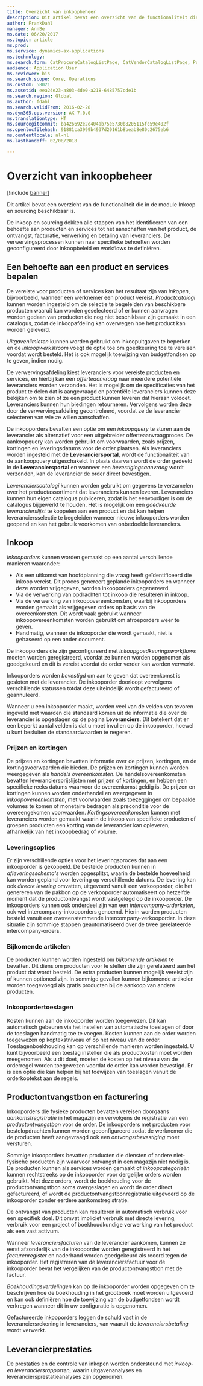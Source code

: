 ```yaml
---
title: Overzicht van inkoopbeheer
description: Dit artikel bevat een overzicht van de functionaliteit die in de module Inkoop en sourcing beschikbaar is.
author: FrankDahl
manager: AnnBe
ms.date: 06/20/2017
ms.topic: article
ms.prod: 
ms.service: dynamics-ax-applications
ms.technology: 
ms.search.form: CatProcureCatalogListPage, CatVendorCatalogListPage, PurchTable
audience: Application User
ms.reviewer: bis
ms.search.scope: Core, Operations
ms.custom: 58021
ms.assetid: eea24e23-a803-4de0-a218-6485757cde1b
ms.search.region: Global
ms.author: fdahl
ms.search.validFrom: 2016-02-28
ms.dyn365.ops.version: AX 7.0.0
ms.translationtype: HT
ms.sourcegitcommit: ba426692e2e404ab75e5730b8205115fc59e402f
ms.openlocfilehash: 91881ca3999b4937d20161b8beab8e80c2675eb6
ms.contentlocale: nl-nl
ms.lasthandoff: 02/08/2018

---
```


# <a name="procurement-and-sourcing-overview"></a>Overzicht van inkoopbeheer

[!include [banner](../includes/banner.md)]

Dit artikel bevat een overzicht van de functionaliteit die in de module Inkoop en sourcing beschikbaar is.

De inkoop en sourcing dekken alle stappen van het identificeren van een behoefte aan producten en services tot het aanschaffen van het product, de ontvangst, facturatie, verwerking en betaling van leveranciers. De verwervingsprocessen kunnen naar specifieke behoeften worden geconfigureerd door inkoopbeleid en workflows te definiëren.

## <a name="identifying-a-need-for-product-and-services"></a>Een behoefte aan een product en services bepalen
De vereiste voor producten of services kan het resultaat zijn van *inkopen*, bijvoorbeeld, wanneer een werknemer een product vereist. *Productcatalogi* kunnen worden ingesteld om de selectie te begeleiden van beschikbare producten waaruit kan worden geselecteerd of er kunnen aanvragen worden gedaan van producten die nog niet beschikbaar zijn gemaakt in een catalogus, zodat de inkoopafdeling kan overwegen hoe het product kan worden geleverd.  

*Uitgavenlimieten* kunnen worden gebruikt om inkoopuitgaven te beperken en de *inkoopwerkstroom* voegt de optie toe om goedkeuring toe te vereisen voordat wordt besteld. Het is ook mogelijk toewijzing van budgetfondsen op te geven, indien nodig.  

De verwervingsafdeling kiest leveranciers voor vereiste producten en services, en hierbij kan een *offerteaanvraag* naar meerdere potentiële leveranciers worden verzonden. Het is mogelijk om de specificaties van het product te delen dat is aangevraagd en potentiële leveranciers kunnen deze bekijken om te zien of ze een product kunnen leveren dat hieraan voldoet. Leveranciers kunnen hun biedingen retourneren. Vervolgens worden deze door de verwervingsafdeling gecontroleerd, voordat ze de leverancier selecteren van wie ze willen aanschaffen.  

De inkooporders bevatten een optie om een *inkoopquery* te sturen aan de leverancier als alternatief voor een uitgebreider offerteaanvraagproces. De aankoopquery kan worden gebruikt om voorwaarden, zoals prijzen, kortingen en leveringsdatums voor de order plaatsen. Als leveranciers worden ingesteld met de **Leveranciersportal**, wordt de functionaliteit van de aankoopquery uitgeschakeld. In plaats daarvan wordt de order gedeeld in de **Leveranciersportal** en wanneer een *bevestigingsaanvraag* wordt verzonden, kan de leverancier de order direct bevestigen.  

*Leverancierscatalogi* kunnen worden gebruikt om gegevens te verzamelen over het productassortiment dat leveranciers kunnen leveren. Leveranciers kunnen hun eigen catalogus publiceren, zodat is het eenvoudiger is om de catalogus bijgewerkt te houden. Het is mogelijk om een *goedkeurde leverancierslijst* te koppelen aan een product en dat kan helpen leveranciersselectie te begeleiden wanneer nieuwe inkooporders worden geopend en kan het gebruik voorkomen van onbedoelde leveranciers.

## <a name="procurement"></a>Inkoop
*Inkooporders* kunnen worden gemaakt op een aantal verschillende manieren waaronder:

-   Als een uitkomst van hoofdplanning die vraag heeft geïdentificeerd die inkoop vereist. Dit proces genereert geplande inkooporders en wanneer deze worden vrijgegeven, worden inkooporders gegenereerd.
-   Via de verwerking van opdrachten tot inkoop die resulteren in inkoop.
-   Via de verwerking van inkoopovereenkomsten, waarbij inkooporders worden gemaakt als vrijgegeven orders op basis van de overeenkomsten. Dit wordt vaak gebruikt wanneer inkoopovereenkomsten worden gebruikt om afroeporders weer te geven.
-   Handmatig, wanneer de inkooporder die wordt gemaakt, niet is gebaseerd op een ander document.

De inkooporders die zijn geconfigureerd met *inkoopgoedkeuringsworkflows* moeten worden geregistreerd, voordat ze kunnen worden opgenomen als goedgekeurd en dit is vereist voordat de order verder kan worden verwerkt.  

Inkooporders worden *bevestigd* om aan te geven dat overeenkomst is gesloten met de leverancier. De inkooporder doorloopt vervolgens verschillende statussen totdat deze uiteindelijk wordt gefactureerd of geannuleerd.  

Wanneer u een inkooporder maakt, worden veel van de velden van tevoren ingevuld met waarden die standaard komen uit de informatie die over de leverancier is opgeslagen op de pagina **Leveranciers**. Dit betekent dat er een beperkt aantal velden is dat u moet invullen op de inkooporder, hoewel u kunt besluiten de standaardwaarden te negeren.

### <a name="prices-and-discounts"></a>Prijzen en kortingen

De prijzen en kortingen bevatten informatie over de prijzen, kortingen, en de kortingsvoorwaarden die bieden. De prijzen en kortingen kunnen worden weergegeven als *handels* *overeenkomsten*. De handelsovereenkomsten bevatten leveranciersprijslijsten met prijzen of kortingen, en hebben een specifieke reeks datums waarvoor de overeenkomst geldig is. De prijzen en kortingen kunnen worden onderhandel en weergegeven in *inkoopovereenkomsten*, met voorwaarden zoals toezeggingen om bepaalde volumes te komen of monetaire bedragen als preconditie voor de overeengekomen voorwaarden. *Kortingsovereenkomsten* kunnen met leveranciers worden gemaakt waarin de inkoop van specifieke producten of groepen producten een korting van de leverancier kan opleveren, afhankelijk van het inkoopbedrag of volume.

### <a name="delivery-options"></a>Leveringsopties

Er zijn verschillende opties voor het leveringsproces dat aan een inkooporder is gekoppeld. De bestelde producten kunnen in *afleveringsschema's* worden opgesplitst, waarin de bestelde hoeveelheid kan worden gepland voor levering op verschillende datums. De levering kan ook *directe levering* omvatten, uitgevoerd vanuit een verkooporder, die het genereren van de pakbon op de verkooporder automatiseert op hetzelfde moment dat de productontvangst wordt vastgelegd op de inkooporder. De inkooporders kunnen ook onderdeel zijn van een *intercompany-orderketen*, ook wel intercompany-inkooporders genoemd. Hierin worden producten besteld vanuit een overeenstemmende intercompany-verkooporder. In deze situatie zijn sommige stappen geautomatiseerd over de twee gerelateerde intercompany-orders.

### <a name="supplementary-items"></a>Bijkomende artikelen

De producten kunnen worden ingesteld om *bijkomende artikelen* te bevatten. Dit diens om producten voor te stellen die zijn gerelateerd aan het product dat wordt besteld. De extra producten kunnen mogelijk vereist zijn of kunnen optioneel zijn. In sommige gevallen kunnen bijkomende artikelen worden toegevoegd als gratis producten bij de aankoop van andere producten.

### <a name="purchase-order-charges"></a>Inkoopordertoeslagen

Kosten kunnen aan de inkooporder worden toegewezen. Dit kan automatisch gebeuren via het instellen van automatische toeslagen of door de toeslagen handmatig toe te voegen. Kosten kunnen aan de order worden toegewezen op koptekstniveau of op het niveau van de order. Toeslagenboekhouding kan op verschillende manieren worden ingesteld. U kunt bijvoorbeeld een toeslag instellen die als productkosten moet worden meegenomen. Als u dit doet, moeten de kosten op het niveau van de orderregel worden toegewezen voordat de order kan worden bevestigd. Er is een optie die kan helpen bij het toewijzen van toeslagen vanuit de orderkoptekst aan de regels.

## <a name="product-receipt-and-invoicing"></a>Productontvangstbon en facturering
Inkooporders die fysieke producten bevatten vereisen doorgaans *aankomstregistratie* in het magazijn en vervolgens de registratie van een *productontvangstbon* voor de order. De inkooporders met producten voor bestelopdrachten kunnen worden geconfigureerd zodat de werknemer die de producten heeft aangevraagd ook een *ontvangstbevestiging* moet versturen.  

Sommige inkooporders bevatten producten die diensten of andere niet-fysische producten zijn waarvoor ontvangst in een magazijn niet nodig is. De producten kunnen als services worden gemaakt of *inkoopcategorieën* kunnen rechtstreeks op de inkooporder voor dergelijke orders worden gebruikt. Met deze orders, wordt de boekhouding voor de productontvangstbon soms overgeslagen en wordt de order direct gefactureerd, of wordt de productontvangstbonregistratie uitgevoerd op de inkooporder zonder eerdere aankomstregistratie.  

De ontvangst van producten kan resulteren in automatisch verbruik voor een specifiek doel. Dit omvat impliciet verbruik met directe levering, verbruik voor een project of boekhoudkundige verwerking van het product als een vast activum.  

Wanneer *leveranciersfacturen* van de leverancier aankomen, kunnen ze eerst afzonderlijk van de inkooporder worden geregistreerd in het *facturenregister* en naderhand worden goedgekeurd als record tegen de inkooporder. Het registreren van de leveranciersfactuur voor de inkooporder bevat het vergelijken van de productontvangstbon met de factuur.  

*Boekhoudingsverdelingen* kan op de inkooporder worden opgegeven om te beschrijven hoe de boekhouding in het grootboek moet worden uitgevoerd en kan ook definiëren hoe de toewijzing van de budgetfondsen wordt verkregen wanneer dit in uw configuratie is opgenomen.  

Gefactureerde inkooporders leggen de schuld vast in de leveranciersrekening in leveranciers, van waaruit de *l*e*veranciersbetaling* wordt verwerkt.

## <a name="vendor-performance"></a>Leverancierprestaties
De prestaties en de controle van inkopen worden ondersteund met *inkoop- en leveranciersrapporten,* waarin uitgavenanalyses en leveranciersprestatieanalyses zijn opgenomen.




